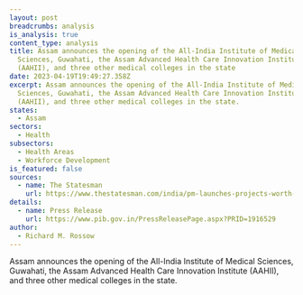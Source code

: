 ```yaml
---
layout: post
breadcrumbs: analysis
is_analysis: true
content_type: analysis
title: Assam announces the opening of the All-India Institute of Medical
  Sciences, Guwahati, the Assam Advanced Health Care Innovation Institute
  (AAHII), and three other medical colleges in the state
date: 2023-04-19T19:49:27.358Z
excerpt: Assam announces the opening of the All-India Institute of Medical
  Sciences, Guwahati, the Assam Advanced Health Care Innovation Institute
  (AAHII), and three other medical colleges in the state.
states:
  - Assam
sectors:
  - Health
subsectors:
  - Health Areas
  - Workforce Development
is_featured: false
sources:
  - name: The Statesman
    url: https://www.thestatesman.com/india/pm-launches-projects-worth-over-rs-3400-cr-in-assam-1503172174.html
details:
  - name: Press Release
    url: https://www.pib.gov.in/PressReleasePage.aspx?PRID=1916529
author:
  - Richard M. Rossow
---
```

Assam announces the opening of the All-India Institute of Medical Sciences, Guwahati, the Assam Advanced Health Care Innovation Institute (AAHII), and three other medical colleges in the state.